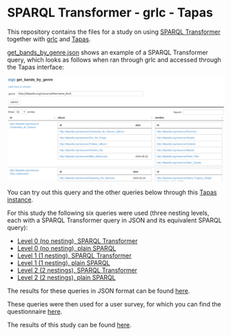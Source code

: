 SPARQL Transformer - grlc - Tapas
=================================

This repository contains the files for a study on using [SPARQL
Transformer](https://github.com/D2KLab/sparql-transformer) together with
[grlc](http://grlc.io/) and [Tapas](https://github.com/peta-pico/tapas).

[get_bands_by_genre.json](get_bands_by_genre.json) shows an example of a SPARQL
Transformer query, which looks as follows when ran through grlc and accessed
through the Tapas interface:

![](screenshots/screenshot-get_bands_by_genre.png)

You can try out this query and the other queries below through this [Tapas
instance](http://www.tkuhn.eculture.labs.vu.nl/tapas/tapas.html?api=tkuhn/stgt).

For this study the following six queries were used (three nesting levels, each
with a SPARQL Transformer query in JSON and its equivalent SPARQL query):

- [Level 0 (no nesting), SPARQL Transformer](level0-tr.json)
- [Level 0 (no nesting), plain SPARQL](level0-sp.rq)
- [Level 1 (1 nesting), SPARQL Transformer](level1-tr.json)
- [Level 1 (1 nesting), plain SPARQL](level1-sp.rq)
- [Level 2 (2 nestings), SPARQL Transformer](level2-tr.json)
- [Level 2 (2 nestings), plain SPARQL](level2-sp.rq)

The results for these queries in JSON format can be found
[here](query-results/).

These queries were then used for a user survey, for which you can find the questionnaire
[here](https://github.com/tkuhn/stgt/blob/master/eval/questionnaire-form.md).

The results of this study can be found
[here](https://github.com/tkuhn/stgt/raw/master/eval-results/questionnaire-results.ods).
